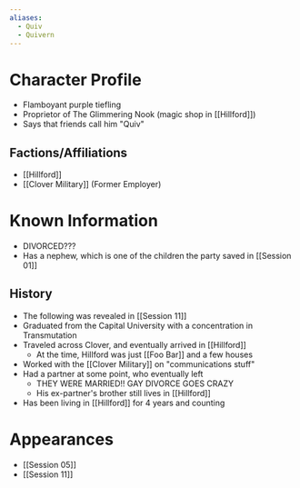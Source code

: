 ```yaml
---
aliases:
  - Quiv
  - Quivern
---
```


# Character Profile
- Flamboyant purple tiefling
- Proprietor of The Glimmering Nook (magic shop in [[Hillford]])
- Says that friends call him "Quiv"

## Factions/Affiliations
- [[Hillford]]
- [[Clover Military]] (Former Employer)

# Known Information
- DIVORCED???
- Has a nephew, which is one of the children the party saved in [[Session 01]]

## History
- The following was revealed in [[Session 11]]
- Graduated from the Capital University with a concentration in Transmutation
- Traveled across Clover, and eventually arrived in [[Hillford]]
	- At the time, Hillford was just [[Foo Bar]] and a few houses
- Worked with the [[Clover Military]] on "communications stuff"
- Had a partner at some point, who eventually left
	- THEY WERE MARRIED!! GAY DIVORCE GOES CRAZY
	- His ex-partner's brother still lives in [[Hillford]]
- Has been living in [[Hillford]] for 4 years and counting

# Appearances
- [[Session 05]]
- [[Session 11]]